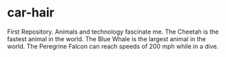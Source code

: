 # car-hair
First Repository.
Animals and technology fascinate me.
The Cheetah is the fastest animal in the world. 
The Blue Whale is the largest animal in the world.
The Peregrine Falcon can reach speeds of 200 mph while in a dive.
